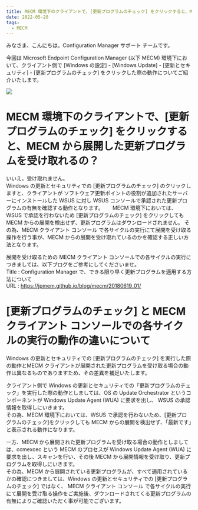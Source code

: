 ```yaml
---
title: MECM 環境下のクライアントで、[更新プログラムのチェック] をクリックすると、MECM から展開した更新プログラムを受け取れるの？
date: 2022-05-20
tags:
  - MECM
---
```


みなさま、こんにちは。Configuration Manager サポート チームです。 

今回は Microsoft Endpoint Configuration Manager (以下 MECM) 環境下において、クライアント側で [Windows の設定] - [Windows Update] - [更新とセキュリティ] - [更新プログラムのチェック] をクリックした際の動作についてご紹介いたします。

![](./20220518_01/1.png)

# MECM 環境下のクライアントで、[更新プログラムのチェック] をクリックすると、MECM から展開した更新プログラムを受け取れるの？

いいえ。受け取れません。  
Windows の更新とセキュリティでの [更新プログラムのチェック] のクリックしますと、クライアントが ソフトウェア更新ポイントの役割が追加されたサーバーにインストールした WSUS に対し WSUS コンソールで承認された更新プログラムの有無を確認する動作となります。　　
MECM 環境下においては、WSUS で承認を行わないため [更新プログラムのチェック] をクリックしても MECM からの展開を検出せず、更新プログラムはダウンロードされません。
その為、MECM クライアント コンソール で各サイクルの実行にて展開を受け取る操作を行う事が、MECM からの展開を受け取れているのかを確認する正しい方法となります。  

展開を受け取るための MECM クライアント コンソールでの各サイクルの実行につきましては、以下ブログをご参考にしてくださいませ。  
Title : Configuration Manager で、できる限り早く更新プログラムを適用する方法について  
URL : https://jpmem.github.io/blog/mecm/20180619_01/  


# [更新プログラムのチェック] と MECM クライアント コンソールでの各サイクルの実行の動作の違いについて
Windows の更新とセキュリティでの [更新プログラムのチェック] を実行した際の動作とMECM クライアントが展開された更新プログラムを受け取る場合の動作は異なるものでありますため、その差異を補足いたします。

クライアント側で Windows の更新とセキュリティでの「更新プログラムのチェック」を実行した際の動作としましては、OS の Update Orchestrator というコンポーネントが Windows Update Agent (WUA) に要求を出し、 WSUS の承認情報を取得しにいきます。  
その為、MECM 環境下においては、WSUS で承認を行わないため、[更新プログラムのチェック]をクリックしても MECM からの展開を検出せず、「最新です」と表示される動作になります。  

一方、MECM から展開された更新プログラムを受け取る場合の動作としましては、ccmexcec という MECM のプロセスが Windows Update Agent (WUA) に要求を出し、スキャンを行い、その後 MECM から展開情報を受け取り、更新プログラムを取得しにいきます。  
その為、MECM から展開されている更新プログラムが、すべて適用されているかの確認につきましては、Windows の更新とセキュリティでの [更新プログラムのチェック] ではなく、 MECM クライアント コンソール で各サイクルの実行にて展開を受け取る操作をご実施後、ダウンロードされてくる更新プログラムの有無によりご確認いただく事が可能でございます。　　
